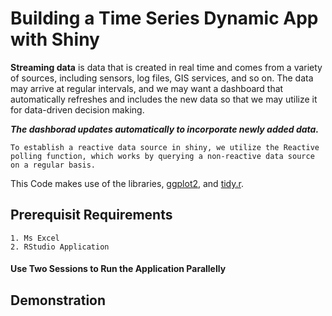 # Building a Time Series Dynamic App with Shiny

**Streaming data** is data that is created in real time and comes from a variety of sources, including sensors, log files, GIS services, and so on. The data may arrive at regular intervals, and we may want a dashboard that automatically refreshes and includes the new data so that we may utilize it for data-driven decision making.

***The dashborad updates automatically to incorporate newly added data.***

 ```
To establish a reactive data source in shiny, we utilize the Reactive polling function, which works by querying a non-reactive data source on a regular basis.
 ```

 This Code makes use of the libraries, [ggplot2](https://ggplot2.tidyverse.org/), and [tidy.r](https://www.rstudio.com/blog/introducing-tidyr/).

## Prerequisit Requirements
 ```
 1. Ms Excel
 2. RStudio Application
 ```
#### Use Two Sessions to Run the Application Parallelly

## Demonstration


 

